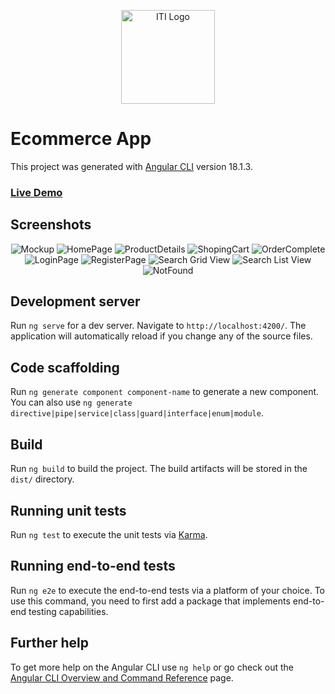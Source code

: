 <p align="center">
  <a href="https://iti.gov.eg/" target="_blank" rel="noopener noreferrer">
    <img width="150" src="https://shamra-academia.com/uploads/publishers/logoc1ee0a1961b28b92869f371af51313da.png" alt="ITI Logo">
  </a>
</p>

# Ecommerce App

This project was generated with [Angular CLI](https://github.com/angular/angular-cli) version 18.1.3.

### [**Live Demo**](https://angular-ecommerce-psi.vercel.app/)

## Screenshots

<div align="center">

![Mockup](./demo/Mockup.jpg)
![HomePage](./demo/HomePage.png)
![ProductDetails](./demo/ProductDetails.png)
![ShopingCart](./demo/ShopingCart.png)
![OrderComplete](./demo/OrderComplete.png)
![LoginPage](./demo/Login.png)
![RegisterPage](./demo/Register.png)
![Search Grid View](./demo/SearchGrid.png)
![Search List View](./demo/SearchList.png)
![NotFound](./demo/NotFound.png)

</div>

## Development server

Run `ng serve` for a dev server. Navigate to `http://localhost:4200/`. The application will automatically reload if you change any of the source files.

## Code scaffolding

Run `ng generate component component-name` to generate a new component. You can also use `ng generate directive|pipe|service|class|guard|interface|enum|module`.

## Build

Run `ng build` to build the project. The build artifacts will be stored in the `dist/` directory.

## Running unit tests

Run `ng test` to execute the unit tests via [Karma](https://karma-runner.github.io).

## Running end-to-end tests

Run `ng e2e` to execute the end-to-end tests via a platform of your choice. To use this command, you need to first add a package that implements end-to-end testing capabilities.

## Further help

To get more help on the Angular CLI use `ng help` or go check out the [Angular CLI Overview and Command Reference](https://angular.dev/tools/cli) page.
